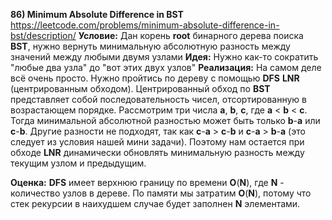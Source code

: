 **86) Minimum Absolute Difference in BST**
https://leetcode.com/problems/minimum-absolute-difference-in-bst/description/
**Условие:**
Дан корень **root** бинарного дерева поиска **BST**, нужно вернуть минимальную абсолютную разность между значений между любыми двумя узлами
**Идея:**
Нужно как-то сократить "любые два узла" до "вот этих двух узлов"
**Реализация:**
    На самом деле всё очень просто. Нужно пройтись по дереву с помощью **DFS** **LNR** (центрированным обходом).
    Центрированный обход по **BST** представляет собой последовательность чисел, отсортированную в возрастающем порядке.
    Рассмотрим три числа **a**, **b**, **c**, где **a** < **b** < **c**. Тогда минимальной абсолютной разностью может быть только **b**-**a** или **c**-**b**. Другие разности не подходят, так как **c**-**a** > **c**-**b** и **c**-**a** > **b**-**a** (это следует из условия нашей мини задачи).
    Поэтому нам остается при обходе **LNR** динамически обновлять минимальную разность между текущим узлом и предыдущим.

**Оценка:**
    **DFS** имеет верхнюю границу по времени **O**(**N**), где **N** - количество узлов в дереве. По памяти мы затратим **O**(**N**), потому что стек рекурсии в наихудшем случае будет заполнен **N** элементами.

